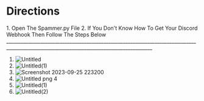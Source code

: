 <h1>Directions</h1>
1. Open The Spammer.py File
2. If You Don't Know How To Get Your Discord Webhook Then Follow The Steps Below
__________________________________________________________________________________________________________________________________________

1. ![Untitled](https://github.com/JacksonIsHacking/webhook-spammer/assets/146037364/193f9746-cbef-4cde-ad24-cdcc03eb9826)
2. ![Untitled(1)](https://github.com/JacksonIsHacking/webhook-spammer/assets/146037364/a4a6e757-503c-4aa7-bacf-ddd0f7b86513)
3. ![Screenshot 2023-09-25 223200](https://github.com/JacksonIsHacking/webhook-spammer/assets/146037364/6d4a37ae-10e7-40fd-b818-da4fe735f280)
4. ![Untitled png 4](https://github.com/JacksonIsHacking/webhook-spammer/assets/146037364/a7e3d9ab-022c-400c-a0ed-20e4b8cffef5)
5. ![Untitled(1)](https://github.com/JacksonIsHacking/webhook-spammer/assets/146037364/f049b7f2-9809-4df6-94e4-7dd1fce7f20f)
6. ![Untitled(2)](https://github.com/JacksonIsHacking/webhook-spammer/assets/146037364/6b9ab2df-3eab-4443-973f-e7aa414f6888)
